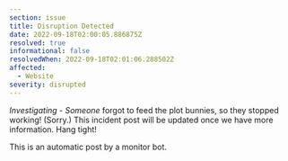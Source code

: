 ```yaml
---
section: issue
title: Disruption Detected
date: 2022-09-18T02:00:05.886875Z
resolved: true
informational: false
resolvedWhen: 2022-09-18T02:01:06.288502Z
affected:
  - Website
severity: disrupted
---
```

*Investigating* - _Someone_ forgot to feed the plot bunnies, so they stopped working! (Sorry.) This incident post will be updated once we have more information. Hang tight!

This is an automatic post by a monitor bot.
        